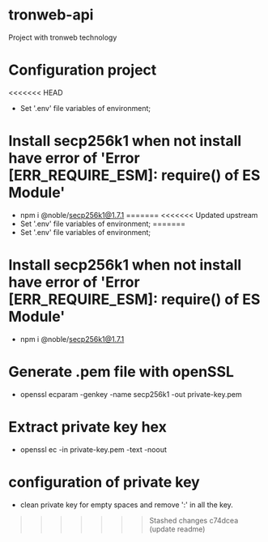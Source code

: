 # tronweb-api
Project with tronweb technology

# Configuration project
<<<<<<< HEAD
- Set '.env' file variables of environment;

# Install secp256k1 when not install have error of 'Error [ERR_REQUIRE_ESM]: require() of ES Module'
- npm i @noble/secp256k1@1.7.1
=======
<<<<<<< Updated upstream
- Set '.env' file variables of environment;
=======
- Set '.env' file variables of environment;

# Install secp256k1 when not install have error of 'Error [ERR_REQUIRE_ESM]: require() of ES Module'
- npm i @noble/secp256k1@1.7.1

# Generate .pem file with openSSL
- openssl ecparam -genkey -name secp256k1 -out private-key.pem

# Extract private key hex
- openssl ec -in private-key.pem -text -noout

# configuration of private key
- clean private key for empty spaces and remove ':' in all the key.
>>>>>>> Stashed changes
>>>>>>> c74dcea (update readme)
